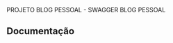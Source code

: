 PROJETO BLOG PESSOAL - SWAGGER
BLOG PESSOAL 


<h2>Documentação</h2

<iframe src="https://drive.google.com/file/d/1GQk0hatxU1H__DloPxY1aQL3Bbg5H54p/view?usp=sharing" name="PDF"</iframe>

